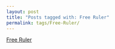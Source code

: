 ```yaml
---
layout: post
title: "Posts tagged with: Free Ruler"
permalink: tags/Free-Ruler/
---
```

[Free Ruler](/2012/07/free-ruler)
